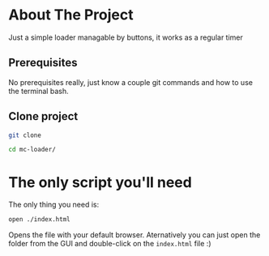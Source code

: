 # About The Project

Just a simple loader managable by buttons, it works as a regular timer

## Prerequisites

No prerequisites really, just know a couple git commands and how to use the terminal bash. 

## Clone project

```sh
git clone 
```
```sh
cd mc-loader/
```

# The only script you'll need

The only thing you need is:

```sh
open ./index.html
```

Opens the file with your default browser. Aternatively you can just open the folder from the GUI and double-click on the ```index.html``` file :) 